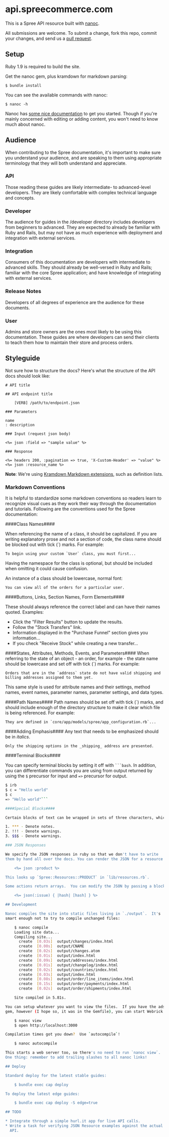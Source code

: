 # api.spreecommerce.com

This is a Spree API resource built with [nanoc][nanoc].

All submissions are welcome. To submit a change, fork this repo, commit your changes, and send us a [pull request](http://help.github.com/send-pull-requests/).

## Setup

Ruby 1.9 is required to build the site.

Get the nanoc gem, plus kramdown for markdown parsing:

    $ bundle install

You can see the available commands with nanoc:

    $ nanoc -h

Nanoc has [some nice documentation](http://nanoc.stoneship.org/docs/3-getting-started/) to get you started. Though if you're mainly concerned with editing or adding content, you won't need to know much about nanoc.

[nanoc]: http://nanoc.stoneship.org/

## Audience

When contributing to the Spree documentation, it's important to make sure you understand your audience, and are speaking to them using appropriate terminology that they will both understand and appreciate.

### API

Those reading these guides are likely intermediate- to advanced-level developers. They are likely comfortable with complex technical language and concepts.

### Developer

The audience for guides in the /developer directory includes developers from beginners to advanced. They are expected to already be familiar with Ruby and Rails, but may not have as much experience with deployment and integration with external services.

### Integration

Consumers of this documentation are developers with intermediate to advanced skills. They should already be well-versed in Ruby and Rails; familiar with the core Spree application; and have knowledge of integrating with external services.

### Release Notes

Developers of all degrees of experience are the audience for these documents.

### User

Admins and store owners are the ones most likely to be using this documentation. These guides are where developers can send their clients to teach them how to maintain their store and process orders.

## Styleguide

Not sure how to structure the docs?  Here's what the structure of the
API docs should look like:

    # API title

    ## API endpoint title

        [VERB] /path/to/endpoint.json

    ### Parameters

    name
    : description

    ### Input (request json body)

    <%= json :field => "sample value" %>

    ### Response

    <%= headers 200, :pagination => true, 'X-Custom-Header' => "value" %>
    <%= json :resource_name %>

**Note**: We're using [Kramdown Markdown extensions](http://kramdown.rubyforge.org/syntax.html), such as definition lists.

### Markdown Conventions

It is helpful to standardize some markdown conventions so readers learn to recognize visual cues as they work their way through the documentation and tutorials. Following are the conventions used for the Spree documentation:

####Class Names####

When referencing the name of a class, it should be capitalized. If you are writing explanatory prose and not a section of code, the class name should be blocked out with tick (`) marks. For example:

    To begin using your custom `User` class, you must first...

Having the namespace for the class is optional, but should be included when omitting it could cause confusion.

An instance of a class should be lowercase, normal font:

    You can view all of the orders for a particular user.

####Buttons, Links, Section Names, Form Elements####

These should always reference the correct label and can have their names quoted. Examples:

* Click the "Filter Results" button to update the results.
* Follow the "Stock Transfers" link.
* Information displayed in the "Purchase Funnel" section gives you information...
* If you check "Receive Stock" while creating a new transfer...

####States, Attributes, Methods, Events, and Parameters####
When referring to the state of an object - an order, for example - the state name should be lowercase and set off with tick (`) marks. For example:

    Orders that are in the `address` state do not have valid shipping and billing addresses assigned to them yet.

This same style is used for attribute names and their settings, method names, event names, parameter names, parameter settings, and data types.

####Path Names####
Path names should be set off with tick (`) marks, and should include enough of the directory structure to make it clear which file is being referenced. For example:

    They are defined in `core/app/models/spree/app_configuration.rb`...

####Adding Emphasis####
Any text that needs to be emphasized should be in _italics_.

    Only the shipping options in the _shipping_ address are presented.

####Terminal Blocks####

You can specify terminal blocks by setting it off with <code>```bash</code>. In addition, you can differentiate commands you are using from output returned by using the `$` precursor for input and `=>` precursor for output.

```bash
$ irb
$ c = "Hello world"
$ c
=> "Hello world"```

####Special Blocks####

Certain blocks of text can be wrapped in sets of three characters, which will place them in divs with appropriate CSS classes. They are:

1. *** - Denote notes.
2. !!! - Denote warnings.
3. $$$ - Denote warnings.

### JSON Responses

We specify the JSON responses in ruby so that we don't have to write
them by hand all over the docs. You can render the JSON for a resource like this:

    <%= json :product %>

This looks up `Spree::Resources::PRODUCT` in `lib/resources.rb`.

Some actions return arrays.  You can modify the JSON by passing a block:

    <%= json(:issue) { |hash| [hash] } %>

## Development

Nanoc compiles the site into static files living in `./output`.  It's
smart enough not to try to compile unchanged files:

    $ nanoc compile
    Loading site data...
    Compiling site...
      create  [0.03s]  output/changes/index.html
      create  [0.00s]  output/CNAME
      create  [0.02s]  output/changes.atom
      create  [0.01s]  output/index.html
      create  [0.09s]  output/addresses/index.html
      create  [0.01s]  output/changelog/index.html
      create  [0.02s]  output/countries/index.html
      create  [0.03s]  output/index.html
      create  [0.08s]  output/order/line_items/index.html
      create  [0.15s]  output/order/payments/index.html
      create  [0.02s]  output/order/shipments/index.html

    Site compiled in 5.81s.

You can setup whatever you want to view the files.  If you have the adsf
gem, however (I hope so, it was in the Gemfile), you can start Webrick:

    $ nanoc view
    $ open http://localhost:3000

Compilation times got you down?  Use `autocompile`!

    $ nanoc autocompile

This starts a web server too, so there's no need to run `nanoc view`.
One thing: remember to add trailing slashes to all nanoc links!

## Deploy

Standard deploy for the latest stable guides:

    $ bundle exec cap deploy

To deploy the latest edge guides:

    $ bundle exec cap deploy -S edge=true

## TODO

* Integrate through a simple hurl.it app for live API calls.
* Write a task for verifying JSON Resource examples against the actual
  API.
